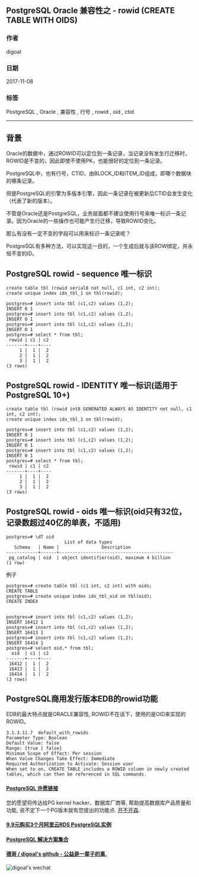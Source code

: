 ## PostgreSQL Oracle 兼容性之 - rowid (CREATE TABLE WITH OIDS)         
                                     
### 作者                    
digoal                    
                    
### 日期                     
2017-11-08                    
                      
### 标签                    
PostgreSQL , Oracle , 兼容性 , 行号 , rowid , oid , ctid      
                                
----                                
                                 
## 背景   
Oracle的数据中，通过ROWID可以定位到一条记录，当记录没有发生行迁移时，ROWID是不变的，因此即使不使用PK，也能很好的定位到一条记录。  
  
PostgreSQL中，也有行号，CTID，由BLOCK_ID和ITEM_ID组成，即哪个数据块的哪条记录。  
  
但是PostgreSQL的引擎为多版本引擎，因此一条记录在被更新后CTID会发生变化（代表了新的版本）。  
  
不管是Oracle还是PostgreSQL，业务层面都不建议使用行号来唯一标识一条记录。因为Oracle的一些操作也可能产生行迁移，导致ROWID变化。  
  
那么有没有一定不变的字段可以用来标识一条记录呢？  
  
PostgreSQL有多种方法，可以实现这一目的，一个生成后就与该ROW绑定，并永恒不变的ID。  
  
## PostgreSQL rowid - sequence 唯一标识  
```  
create table tbl (rowid serial8 not null, c1 int, c2 int);  
create unique index idx_tbl_1 on tbl(rowid);  
  
postgres=# insert into tbl (c1,c2) values (1,2);  
INSERT 0 1  
postgres=# insert into tbl (c1,c2) values (1,2);  
INSERT 0 1  
postgres=# insert into tbl (c1,c2) values (1,2);  
INSERT 0 1  
postgres=# select * from tbl;  
 rowid | c1 | c2   
-------+----+----  
     1 |  1 |  2  
     2 |  1 |  2  
     3 |  1 |  2  
(3 rows)  
```  
  
## PostgreSQL rowid - IDENTITY 唯一标识(适用于PostgreSQL 10+)  
```  
create table tbl (rowid int8 GENERATED ALWAYS AS IDENTITY not null, c1 int, c2 int);  
create unique index idx_tbl_1 on tbl(rowid);  
  
postgres=# insert into tbl (c1,c2) values (1,2);  
INSERT 0 1  
postgres=# insert into tbl (c1,c2) values (1,2);  
INSERT 0 1  
postgres=# insert into tbl (c1,c2) values (1,2);  
INSERT 0 1  
postgres=# select * from tbl;  
 rowid | c1 | c2   
-------+----+----  
     1 |  1 |  2  
     2 |  1 |  2  
     3 |  1 |  2  
(3 rows)  
```  
  
## PostgreSQL rowid - oids 唯一标识(oid只有32位，记录数超过40亿的单表，不适用)  
  
```  
postgres=# \dT oid  
                      List of data types  
   Schema   | Name |                Description                  
------------+------+-------------------------------------------  
 pg_catalog | oid  | object identifier(oid), maximum 4 billion  
(1 row)  
```  
  
例子  
  
```  
postgres=# create table tbl (c1 int, c2 int) with oids;  
CREATE TABLE  
postgres=# create unique index idx_tbl_oid on tbl(oid);  
CREATE INDEX  
  
  
postgres=# insert into tbl (c1,c2) values (1,2);  
INSERT 16412 1  
postgres=# insert into tbl (c1,c2) values (1,2);  
INSERT 16413 1  
postgres=# insert into tbl (c1,c2) values (1,2);  
INSERT 16414 1  
postgres=# select oid,* from tbl;  
  oid  | c1 | c2   
-------+----+----  
 16412 |  1 |  2  
 16413 |  1 |  2  
 16414 |  1 |  2  
(3 rows)  
```  
    
## PostgreSQL商用发行版本EDB的rowid功能
EDB的最大特点就是ORACLE兼容性, ROWID不在话下，使用的是OID来实现的ROWID。   
  
```
3.1.3.11.7	default_with_rowids
Parameter Type: Boolean
Default Value: false
Range: {true | false}
Minimum Scope of Effect: Per session
When Value Changes Take Effect: Immediate
Required Authorization to Activate: Session user
When set to on, CREATE TABLE includes a ROWID column in newly created tables, which can then be referenced in SQL commands.
```
   
  
  
  
  
  
  
  
  
  
  
  
  
  
  
  
  
  
  
  
  
  
  
  
  
  
  
  
  
  
  
  
  
  
  
  
  
  
  
  
  
  
  
  
  
  
  
  
  
  
  
  
  
  
  
  
  
  
  
  
  
  
  
  
#### [PostgreSQL 许愿链接](https://github.com/digoal/blog/issues/76 "269ac3d1c492e938c0191101c7238216")
您的愿望将传达给PG kernel hacker、数据库厂商等, 帮助提高数据库产品质量和功能, 说不定下一个PG版本就有您提出的功能点. [开不开森](https://github.com/digoal/blog/issues/76 "269ac3d1c492e938c0191101c7238216").  
  
  
#### [9.9元购买3个月阿里云RDS PostgreSQL实例](https://www.aliyun.com/database/postgresqlactivity "57258f76c37864c6e6d23383d05714ea")
  
  
#### [PostgreSQL 解决方案集合](https://yq.aliyun.com/topic/118 "40cff096e9ed7122c512b35d8561d9c8")
  
  
#### [德哥 / digoal's github - 公益是一辈子的事.](https://github.com/digoal/blog/blob/master/README.md "22709685feb7cab07d30f30387f0a9ae")
  
  
![digoal's wechat](../pic/digoal_weixin.jpg "f7ad92eeba24523fd47a6e1a0e691b59")
  
